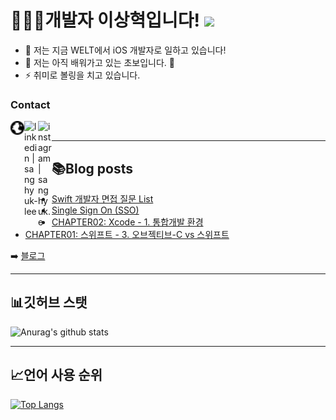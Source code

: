 <!--
**sanghyuk-e/sanghyuk-e** is a ✨ _special_ ✨ repository because its `README.md` (this file) appears on your GitHub profile.

Here are some ideas to get you started:

- 🔭 I’m currently working on ...
- 🌱 I’m currently learning ...
- 👯 I’m looking to collaborate on ...
- 🤔 I’m looking for help with ...
- 💬 Ask me about ...
- 📫 How to reach me: ...
- 😄 Pronouns: ...
- ⚡ Fun fact: ...
-->

# 🧑🏻‍💻개발자 이상혁입니다! <a href="https://www.sanghyuk.dev/"><img src="https://media.giphy.com/media/hvRJCLFzcasrR4ia7z/giphy.gif" width="25px"></a>


- 🔭 저는 지금 WELT에서 iOS 개발자로 일하고 있습니다!
- 🌱 저는 아직 배워가고 있는 초보입니다. 🤣
- ⚡ 취미로 볼링을 치고 있습니다.

### Contact
[<img align="left" alt="sanghyuk.dev" width="22px" src="https://raw.githubusercontent.com/iconic/open-iconic/master/svg/globe.svg" />](https://sanghyuk.dev/)
[<img align="left" alt="linkedin | sanghyuk-lee" width="22px" src="https://cdn.jsdelivr.net/npm/simple-icons@v3/icons/linkedin.svg" />](https://www.linkedin.com/in/sanghyuk-lee/)
[<img align="left" alt="instagram | sanghyuk.e" width="22px" src="https://cdn.jsdelivr.net/npm/simple-icons@v3/icons/instagram.svg" />](https://www.instagram.com/sanghyuk.e/)
<br />

---

## 📚Blog posts
<!-- BLOG-POST-LIST:START -->
- [Swift 개발자 면접 질문 List](https://sanghyuk-e.github.io//interview/1/)
- [Single Sign On (SSO)](https://sanghyuk-e.github.io//development/1/)
- [CHAPTER02: Xcode - 1. 통합개발 환경](https://sanghyuk-e.github.io//swift-grammar/2-1/)
- [CHAPTER01: 스위프트 - 3. 오브젝티브-C vs 스위프트](https://sanghyuk-e.github.io//swift-grammar/1-3/)
<!-- BLOG-POST-LIST:END -->
➡️ [블로그](https://sanghyuk.dev/)

---
## 📊깃허브 스탯

![Anurag's github stats](https://github-readme-stats.vercel.app/api/?username=sanghyuk-e&show_icons=true&title_color=fff&icon_color=79ff97&text_color=9f9f9f&bg_color=151515&hide=prs,issues)

--- 

## 📈언어 사용 순위

[![Top Langs](https://github-readme-stats.vercel.app/api/top-langs/?username=sanghyuk-e&hide=&langs_count=8&layout=compact)](https://sanghyuk.dev/)